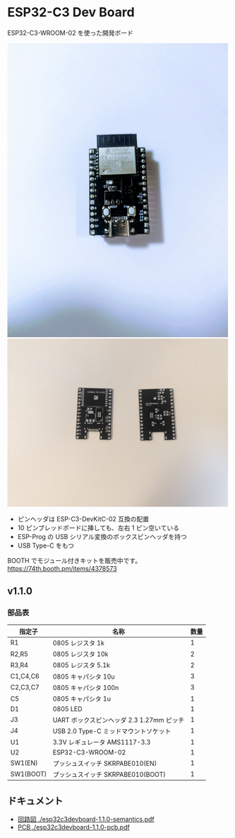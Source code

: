 # ESP32-C3 Dev Board

ESP32-C3-WROOM-02 を使った開発ボード

<img src="./esp32c3wroom02-board.jpg" width="500px">

<img src="./pcb.jpg" width="500px">

- ピンヘッダは ESP-C3-DevKitC-02 互換の配置
- 10 ピンブレッドボードに挿しても、左右 1 ピン空いている
- ESP-Prog の USB シリアル変換のボックスピンヘッダを持つ
- USB Type-C をもつ

BOOTH でモジュール付きキットを販売中です。<br/>
https://74th.booth.pm/items/4378573

## v1.1.0

### 部品表

| 指定子    | 名称                                      | 数量 |
| --------- | ----------------------------------------- | ---- |
| R1        | 0805 レジスタ 1k                          | 1    |
| R2,R5     | 0805 レジスタ 10k                         | 2    |
| R3,R4     | 0805 レジスタ 5.1k                        | 2    |
| C1,C4,C6  | 0805 キャパシタ 10u                       | 3    |
| C2,C3,C7  | 0805 キャパシタ 100n                      | 3    |
| C5        | 0805 キャパシタ 1u                        | 1    |
| D1        | 0805 LED                                  | 1    |
| J3        | UART ボックスピンヘッダ 2.3 1.27mm ピッチ | 1    |
| J4        | USB 2.0 Type-C ミッドマウントソケット     | 1    |
| U1        | 3.3V レギュレータ AMS1117-3.3             | 1    |
| U2        | ESP32-C3-WROOM-02                         | 1    |
| SW1(EN)   | プッシュスイッチ SKRPABE010(EN)           | 1    |
| SW1(BOOT) | プッシュスイッチ SKRPABE010(BOOT)         | 1    |

## ドキュメント

- [回路図 ./esp32c3devboard-1.1.0-semantics.pdf](esp32c3devboard-1.1.0-semantics.pdf)
- [PCB ./esp32c3devboard-1.1.0-pcb.pdf](esp32c3devboard-1.1.0-pcb.pdf)
